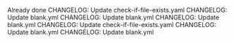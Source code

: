 Already done
CHANGELOG: Update check-if-file-exists.yaml
CHANGELOG: Update blank.yml
CHANGELOG: Update blank.yml
CHANGELOG: Update blank.yml
CHANGELOG: Update check-if-file-exists.yaml
CHANGELOG: Update blank.yml
CHANGELOG: Update blank.yml
